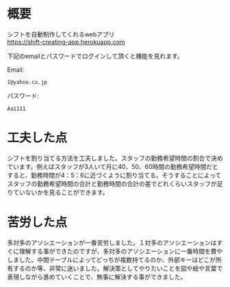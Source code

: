 # 概要
シフトを自動制作してくれるwebアプリ  
https://shift-creating-app.herokuapp.com


下記のemailとパスワードでログインして頂くと機能を見れます。

Email:
```
1@yahoo.co.jp
```

パスワード:
```
Aa1111
```

# 工夫した点
シフトを割り当てる方法を工夫しました。スタッフの勤務希望時間の割合で決めています。例えばスタッフが3人いて月に40、50、60時間の勤務希望時間だとすると、勤務時間が4：5：6に近づくように割り当てる。そうすることによってスタッフの勤務希望時間の合計と勤務時間の合計の差でどれくらいスタッフが足りていないかを見ることができます。

# 苦労した点
多対多のアソシエーションが一番苦労しました。１対多のアソシエーションはすぐに理解する事ができたのですが、多対多のアソシエーションに一番時間を費やしました。中間テーブルによってどっちが複数持てるのか、外部キーはどこが所有するのか等、非常に迷いました。解決策としてやりたいことを図や絵や言葉で表現しながら進めていくことで、無事に解決する事ができました。
